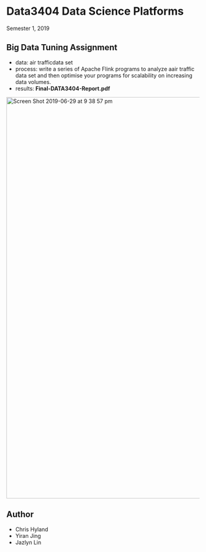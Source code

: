 # Data3404 Data Science Platforms
Semester 1, 2019 

## Big Data Tuning Assignment
- data: air trafficdata set
- process: write a series of Apache Flink programs to analyze aair traffic data set and then optimise your programs for scalability on increasing data volumes. 
- results: **Final-DATA3404-Report.pdf**
<img width="1047" alt="Screen Shot 2019-06-29 at 9 38 57 pm" src="https://user-images.githubusercontent.com/31234892/60383606-6faf5e00-9ab6-11e9-97f2-c0b363f4dcb7.png">



## Author
- Chris Hyland
- Yiran Jing
- Jazlyn Lin
